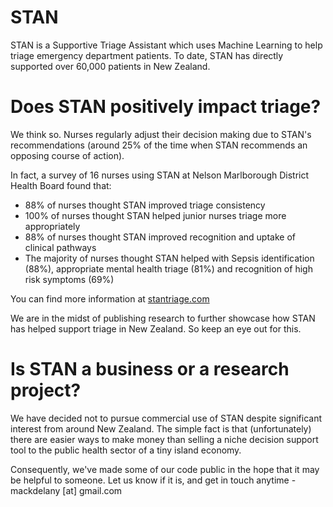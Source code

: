 # STAN

STAN is a Supportive Triage Assistant which uses Machine Learning to help triage emergency department patients. To date, STAN has directly supported over 60,000 patients in New Zealand.

# Does STAN positively impact triage?

We think so. Nurses regularly adjust their decision making due to STAN's recommendations (around 25% of the time when STAN recommends an opposing course of action).

In fact, a survey of 16 nurses using STAN at Nelson Marlborough District Health Board found that:
* 88% of nurses thought STAN improved triage consistency
* 100% of nurses thought STAN helped junior nurses triage more appropriately
* 88% of nurses thought STAN improved recognition and uptake of clinical pathways
* The majority of nurses thought STAN helped with Sepsis identification (88%), appropriate mental health triage (81%) and recognition of high risk symptoms (69%)

You can find more information at [stantriage.com](https://www.stantriage.com/)

We are in the midst of publishing research to further showcase how STAN has helped support triage in New Zealand. So keep an eye out for this.

# Is STAN a business or a research project?

We have decided not to pursue commercial use of STAN despite significant interest from around New Zealand. The simple fact is that (unfortunately) there are easier ways to make money than selling a niche decision support tool to the public health sector of a tiny island economy.

Consequently, we've made some of our code public in the hope that it may be helpful to someone. Let us know if it is, and get in touch anytime - mackdelany [at] gmail.com
